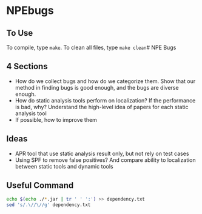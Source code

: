 # NPEbugs

## To Use
To compile, type `make`. To clean all files, type `make clean`# NPE Bugs

## 4 Sections
* How do we collect bugs and how do we categorize them. Show that our method in finding bugs is good enough, and the bugs are diverse enough.
* How do static analysis tools perform on localization? If the performance is bad, why? Understand the high-level idea of papers for each static analysis tool
* If possible, how to improve them

## Ideas
* APR tool that use static analysis result only, but not rely on test cases
* Using SPF to remove false positives? And compare ability to localization between static tools and dynamic tools

## Useful Command
```bash
echo $(echo ./*.jar | tr ' ' ':') >> dependency.txt
sed 's/.\//\//g' dependency.txt 
```


